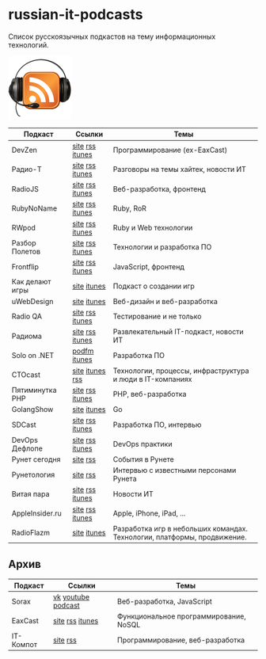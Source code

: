 russian-it-podcasts
===================
Список русскоязычных подкастов на тему информационных технологий.

![podcasts](podcasts.png)

 Подкаст | Ссылки | Темы
---------|--------|------
DevZen   | [site](http://devzen.ru/) [rss](http://devzen.ru/feed/) [itunes](http://vk.cc/2YIFnf) |  Программирование (ex-EaxCast)
Радио-Т  | [site](http://www.radio-t.com/) [rss](http://feeds.rucast.net/radio-t) [itunes](http://vk.cc/1Fad2N) | Разговоры на темы хайтек, новости ИТ
RadioJS  | [site](http://radiojs.ru/) [rss](http://radiojs.ru/feed/podcast/) [itunes](https://itunes.apple.com/ru/podcast/radio-js/id904938655) | Веб-разработка, фронтенд
RubyNoName | [site](http://rubynoname.ru/) [rss](http://feeds.feedburner.com/rubynoname-standalone) [itunes](http://vk.cc/2YIEAY) | Ruby, RoR
RWpod | [site](http://www.rwpod.com/) [rss](http://feeds.rwpod.com/rwpod) [itunes](https://itunes.apple.com/ru/podcast/rwpod-podkast-pro-mir-ruby/id597248066) | Ruby и Web технологии
Разбор Полетов | [site](http://razbor-poletov.com/) [rss](http://feeds.feedburner.com/razbor-podcast) [itunes](http://vk.cc/2YIF7G) | Технологии и разработка ПО
Frontflip | [site](http://frontflip.me/) [rss](http://frontflip.me/podcast.xml) [itunes](http://vk.cc/2YIFuW) | JavaScript, фронтенд
Как делают игры | [site](http://galyonkin.com/podcast/) [itunes](http://vk.cc/2ZsSzE) | Подкаст о создании игр
uWebDesign | [site](http://uwebdesign.ru/) [itunes](https://itunes.apple.com/ru/podcast/uwebdesign-vse-o-veb-razrabotke/id923355344) | Веб-дизайн и веб-разработка
Radio QA | [site](http://radio-qa.com/) [rss](http://radio-qa.com/feed) [itunes](https://itunes.apple.com/ru/podcast/radio-qa/id1021236121) | Тестирование и не только
Радиома | [site](http://radioma.org/) [rss](http://feeds.feedburner.com/It-Radioma) [itunes](https://itunes.apple.com/ru/podcast/razvlekatel-nyj-it-podkast/id526797445) | Развлекательный IT-подкаст, новости ИТ
Solo on .NET | [podfm](https://spbaltnet.podfm.ru/solo/) [itunes](https://itunes.apple.com/de/podcast/solo-on-.net/id730081104?mt=2) | Разработка ПО
CTOcast | [site](http://ctocast.com/) [itunes](https://itunes.apple.com/ru/podcast/ctocast/id945496997) [rss](http://feeds.feedburner.com/CTOcast) | Технологии, процессы, инфраструктура и люди в IT-компаниях
Пятиминутка PHP | [site](http://5minphp.ru/) [rss](http://feeds.soundcloud.com/users/soundcloud:users:153519653/sounds.rss) [itunes](https://itunes.apple.com/ru/podcast/patiminutka-php/id996423650) | PHP, веб-разработка
GolangShow | [site](http://golangshow.com/) [itunes](https://itunes.apple.com/ru/podcast/podkast-golangshow/id1031101295) | Go
SDCast | [site](http://sdcast.ksdaemon.ru/) [rss](http://sdcast.ksdaemon.ru/feed/podcast/) [itunes](https://itunes.apple.com/ru/podcast/software-development-podcast/id890468606) | Разработка ПО, интервью
DevOps Дефлопе | [site](http://devopsdeflope.ru/) [rss](http://feeds.feedburner.com/devopsdeflope) [itunes](https://itunes.apple.com/ru/podcast/devops-deflope-podkast/id670175970) | DevOps практики
Рунет сегодня | [site](http://runet-segodnya.podfm.ru/) [rss](http://runet-segodnya.podfm.ru/rss/rss.xml) | События в Рунете
Рунетология | [site](http://runetologia.podfm.ru/) [rss](http://runetologia.podfm.ru/rss/rss.xml) | Интервью с известными персонами Рунета
Витая пара | [site](http://www.tpair.org/) [rss](http://feeds.feedburner.com/tpair/oiQT) [itunes](http://itunes.apple.com/us/podcast/podkast-vitaa-para/id523996227) | Новости ИТ
AppleInsider.ru | [site](http://appleinsider.ru/ipodcast) [rss](http://appleinsider.ru/feed) [itunes](https://itunes.apple.com/ru/podcast/id427483050) | Apple, iPhone, iPad, ...
RadioFlazm | [site](http://flazm.ru/podcast) [itunes](https://itunes.apple.com/ru/podcast/radioflazm/id709222897) | Разработка игр в небольших командах. Технологии, платформы, продвижение.

Архив
-----
 Подкаст | Ссылки | Темы
---------|--------|------
Sorax | [vk](http://vk.com/soraxcss) [youtube](http://www.youtube.com/user/ArtSorax/) [podcast](http://vk.cc/2YIFEv) | Веб-разработка, JavaScript
EaxCast  | [site](http://eax.me/tag/podcast/) [rss](http://eax.me/feed/) [itunes](http://vk.cc/2YIFhh) | Функциональное программирование, NoSQL
IT-Компот | [site](http://www.itkompot.ru/) [rss](http://hack.podfm.ru/it_compot/rss/rss.xml) | Программирование, веб-разработка